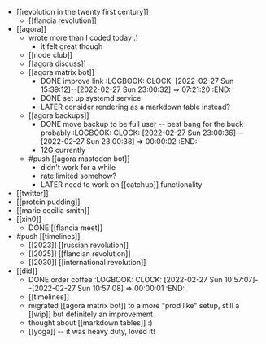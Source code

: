 - [[revolution in the twenty first century]]
	- [[flancia revolution]]
- [[agora]]
	- wrote more than I coded today :)
		- it felt great though
	- [[node club]]
	- [[agora discuss]]
	- [[agora matrix bot]]
		- DONE improve link
		  :LOGBOOK:
		  CLOCK: [2022-02-27 Sun 15:39:12]--[2022-02-27 Sun 23:00:32] =>  07:21:20
		  :END:
		- DONE set up systemd service
		- LATER consider rendering as a markdown table instead?
	- [[agora backups]]
		- DONE move backup to be full user -- best bang for the buck probably
		  :LOGBOOK:
		  CLOCK: [2022-02-27 Sun 23:00:36]--[2022-02-27 Sun 23:00:38] =>  00:00:02
		  :END:
		- 12G currently
	- #push [[agora mastodon bot]]
		- didn't work for a while
		- rate limited somehow?
		- LATER need to work on [[catchup]] functionality
- [[twitter]]
- [[protein pudding]]
- [[marie cecilia smith]]
- [[xin0]]
	- DONE [[flancia meet]]
- #push [[timelines]]
	- [[2023]] [[russian revolution]]
	- [[2025]] [[flancian revolution]]
	- [[2030]] [[international revolution]]
- [[did]]
	- DONE order coffee
	  :LOGBOOK:
	  CLOCK: [2022-02-27 Sun 10:57:07]--[2022-02-27 Sun 10:57:08] =>  00:00:01
	  :END:
	- [[timelines]]
	- migrated [[agora matrix bot]] to a more "prod like" setup, still a [[wip]] but definitely an improvement
	- thought about [[markdown tables]] :)
	- [[yoga]] -- it was heavy duty, loved it!